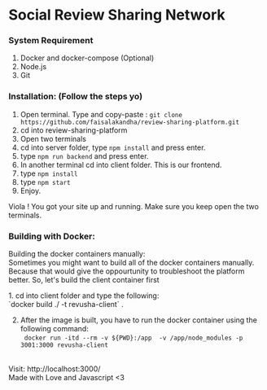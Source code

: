 # Social Review Sharing Network

### System Requirement
1. Docker and docker-compose (Optional)
2. Node.js
3. Git

### Installation: (Follow the steps yo)
1. Open terminal. Type and copy-paste : `git clone https://github.com/faisalakandha/review-sharing-platform.git`
2. cd into review-sharing-platform
3. Open two terminals
5. cd into server folder, type `npm install` and press enter.
6. type `npm run backend` and press enter. 
7. In another terminal cd into client folder. This is our frontend.
8. type `npm install`
9. type `npm start` 
10. Enjoy. 

Viola ! You got your site up and running.
Make sure you keep open the two terminals. 

### Building with Docker:
<p>Building the docker containers manually:<br> Sometimes you might want to build all of the docker containers manually. Because that would give the oppourtunity to troubleshoot the platform better. So, let's build the client container first</p>
1. cd into client folder and type the following:<br>
`docker build ./ -t revusha-client` .<br>

2. After the image is built, you have to run the docker container using the following command:<br>
` docker run -itd --rm -v ${PWD}:/app  -v /app/node_modules -p 3001:3000 revusha-client`
<br>
Visit: http://localhost:3000/ <br>
Made with Love and Javascript <3
